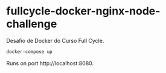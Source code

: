 # fullcycle-docker-nginx-node-challenge

Desafio de Docker do Curso Full Cycle.

```bash
docker-compose up
```

Runs on port http://localhost:8080.